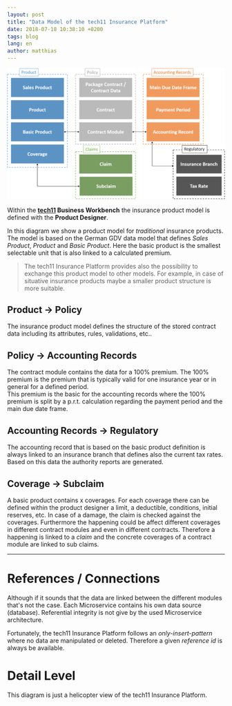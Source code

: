 ```yaml
---
layout: post
title: "Data Model of the tech11 Insurance Platform"
date: 2018-07-18 10:38:10 +0200
tags: blog 
lang: en
author: matthias
---
```


![Data Model of the tech11 Insurance Platform](/assets/data-model/data-model.png)

  
Within the **[tech11] Business Workbench** the insurance product model is defined with the **Product Designer**.

In this diagram we show a product model for *traditional* insurance products. The model is based on the German GDV data model that defines
*Sales Product*, *Product* and *Basic Product*. Here the basic product is the smallest selectable unit that is also linked to a calculated premium.

> The tech11 Insurance Platform provides also the possibility to exchange this product model to other models. 
> For example, in case of situative insurance products maybe a smaller product structure is more suitable.

## Product -> Policy
The insurance product model defines the structure of the stored contract data including its attributes, rules, validations, etc..

## Policy -> Accounting Records
The contract module contains the data for a 100% premium. The 100% premium is the premium that is typically valid for one insurance year or in general for a defined period.  
This premium is the basic for the accounting records where the 100% premium is split by a p.r.t. calculation regarding the payment period and the main due date frame.

## Accounting Records -> Regulatory
The accounting record that is based on the basic product definition is always linked to an insurance branch that defines also the current tax rates. Based on this data the authority reports are generated.

## Coverage -> Subclaim
A basic product contains x coverages. For each coverage there can be defined within the product designer a limit, a deductible, conditions, initial reserves, etc.
In case of a damage, the claim is checked against the coverages. Furthermore the happening could be affect different coverages in different contract modules and even in different contracts. Therefore a happening is linked to a *claim* and the concrete coverages of a contract module are linked to sub claims.

- - - 

# References / Connections

Although if it sounds that the data are linked between the different modules that's not the case. Each Microservice contains his own data source (database).
Referential integrity is not give by the used Microservice architecture.

Fortunately, the tech11 Insurance Platform follows an *only-insert-pattern* where no data are manipulated or deleted. Therefore a given *reference id* is always be available.

# Detail Level

This diagram is just a helicopter view of the tech11 Insurance Platform.


[tech11]:   https://tech11.com/en/products
